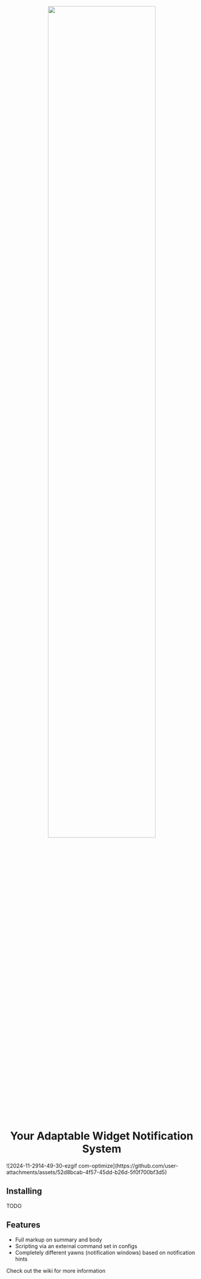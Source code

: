 <p align="center">
  <img src="https://raw.githubusercontent.com/ikz87/yawns/refs/heads/main/assets/yawns-logo.png" width=75%>
</p>

<h1 align="center"> Your Adaptable Widget Notification System </h1>
![2024-11-2914-49-30-ezgif com-optimize](https://github.com/user-attachments/assets/52d8bcab-4f57-45dd-b26d-5f0f700bf3d5)

## Installing
TODO

## Features
- Full markup on summary and body
- Scripting via an external command set in configs
- Completely different yawns (notification windows) based on notification hints


Check out the wiki for more information
